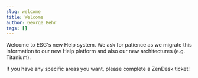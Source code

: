 ```yaml
---
slug: welcome
title: Welcome
author: George Behr
tags: []
---
```


Welcome to ESG's new Help system. We ask for patience as we migrate this information to our new Help platform and also our new architectures (e.g. Titanium).

If you have any specific areas you want, please complete a ZenDesk ticket!
